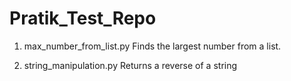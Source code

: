 # Pratik_Test_Repo

1. max_number_from_list.py
    Finds the largest number from a list.

2. string_manipulation.py
    Returns a reverse of a string